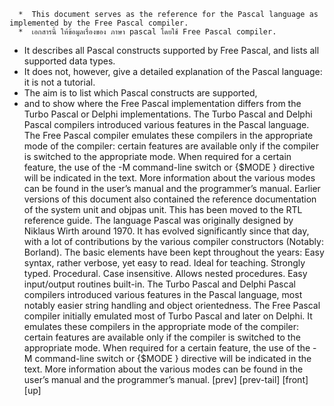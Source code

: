       *  This document serves as the reference for the Pascal language as implemented by the Free Pascal compiler.
      *  เอกสารนี้ ให้ข้อมูลเรื่องของ ภาษา pascal โดยใช้ Free Pascal compiler.
   * It describes all Pascal constructs supported by Free Pascal, and lists all supported data types. 
   * It does not, however, give a detailed explanation of the Pascal language: it is not a tutorial.
   * The aim is to list which Pascal constructs are supported, 
   *  and to show where the Free Pascal implementation differs from the Turbo Pascal or Delphi implementations. 
   The Turbo Pascal and Delphi Pascal compilers introduced various features in the Pascal language.
   The Free Pascal compiler emulates these compilers in the appropriate mode of the compiler: 
   certain features are available only if the compiler is switched to the appropriate mode. When required for a certain feature,
   the use of the -M command-line switch or {$MODE } directive will be indicated in the text.
   More information about the various modes can be found in the user’s manual and the programmer’s manual. 
   Earlier versions of this document also contained the reference documentation of the system unit and objpas unit.
   This has been moved to the RTL reference guide. 
The language Pascal was originally designed by Niklaus Wirth around 1970. It has evolved significantly since that day, with a lot of contributions by the various compiler constructors (Notably: Borland). The basic elements have been kept throughout the years: 
Easy syntax, rather verbose, yet easy to read. Ideal for teaching. 
Strongly typed. 
Procedural. 
Case insensitive. 
Allows nested procedures. 
Easy input/output routines built-in.
The Turbo Pascal and Delphi Pascal compilers introduced various features in the Pascal language, most notably easier string handling and object orientedness. The Free Pascal compiler initially emulated most of Turbo Pascal and later on Delphi. It emulates these compilers in the appropriate mode of the compiler: certain features are available only if the compiler is switched to the appropriate mode. When required for a certain feature, the use of the -M command-line switch or {$MODE } directive will be indicated in the text. More information about the various modes can be found in the user’s manual and the programmer’s manual. 
[prev] [prev-tail] [front] [up] 
